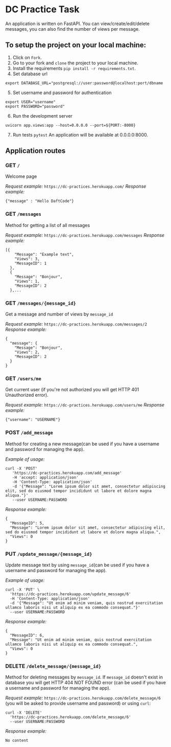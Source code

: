 # DC Practice Task

An application is written on FastAPI. You can view/create/edit/delete messages, you can also find the number of views per message.

## To setup the project on your local machine:

1. Click on `Fork`.
2. Go to your fork and `clone` the project to your local machine.
3. Install the requirements `pip install -r requirements.txt`.
4. Set database url 
```
export DATABASE_URL="postgresql://user:password@localhost:port/dbname
```
5. Set username and password for authentication 
```
export USER="username"
export PASSWORD="password"
```
6. Run the development server 
```
uvicorn app.views:app --host=0.0.0.0 --port=${PORT:-8000}
```
7. Run tests `pytest`
An application will be available at 0.0.0.0:8000.


## Application routes
### GET `/`
Welcome page  

*Request example:* `https://dc-practices.herokuapp.com/`
*Response example:* 
```
{"message" : "Hello DaftCode"}
```

### GET `/messages`
Method for getting a list of all messages

*Request example:* `https://dc-practices.herokuapp.com/messages`
*Response example:* 
```
[{
    "Message": "Example text",
    "Views": 3,
    "MessageID": 1
  },
  {
    "Message": "Bonjour",
    "Views": 1,
    "MessageID": 2
  },...
```

### GET `/messages/{message_id}`
Get a message and number of views by `message_id`

*Request example:* `https://dc-practices.herokuapp.com/messages/2`
*Response example:* 
```
{
  "message": {
    "Message": "Bonjour",
    "Views": 2,
    "MessageID": 2
  }
}
```

### GET `/users/me`
Get current user (if you're not authorized you will get HTTP 401 Unauthorized error). 

*Request example:* `https://dc-practices.herokuapp.com/users/me`
*Response example:*
```
{"username": "USERNAME"}
```

  
### POST `/add_message`
Method for creating a new message(can be used if you have a username and password for managing the app).

*Example of usage:* 
```
curl -X 'POST'
   'https://dc-practices.herokuapp.com/add_message'
   -H 'accept: application/json'
   -H 'Content-Type: application/json'
   -d '{"Message": "Lorem ipsum dolor sit amet, consectetur adipiscing elit, sed do eiusmod tempor incididunt ut labore et dolore magna aliqua."}'
   --user USERNAME:PASSWORD
```
*Response example:* 
```
{
  "MessageID": 5,
  "Message": "Lorem ipsum dolor sit amet, consectetur adipiscing elit, sed do eiusmod tempor incididunt ut labore et dolore magna aliqua.",
  "Views": 0
}
```

### PUT `/update_message/{message_id}`
Update message text by using `message_id`(can be used if you have a username and password for managing the app).

*Example of usage:* 
```
curl -X 'PUT' \
  'https://dc-practices.herokuapp.com/update_message/6'
  -H 'Content-Type: application/json'
  -d '{"Message": "Ut enim ad minim veniam, quis nostrud exercitation ullamco laboris nisi ut aliquip ex ea commodo consequat."}'
  --user USERNAME:PASSWORD
```

*Response example:* 
```
{
  "MessageID": 6,
  "Message": "Ut enim ad minim veniam, quis nostrud exercitation ullamco laboris nisi ut aliquip ex ea commodo consequat.",
  "Views": 0
}
```

### DELETE `/delete_message/{message_id}`
Method for deleting messages by `message_id`. If `message_id` doesn't exist in database you will get HTTP 404 NOT FOUND error (can be used if you have a username and password for managing the app).

*Request example:* `https://dc-practices.herokuapp.com/delete_message/6` (you will be asked to provide username and password) or using `curl`:
```
curl -X 'DELETE'
  'https://dc-practices.herokuapp.com/delete_message/6'
  --user USERNAME:PASSWORD
```

*Response example:* 
```
No content
```